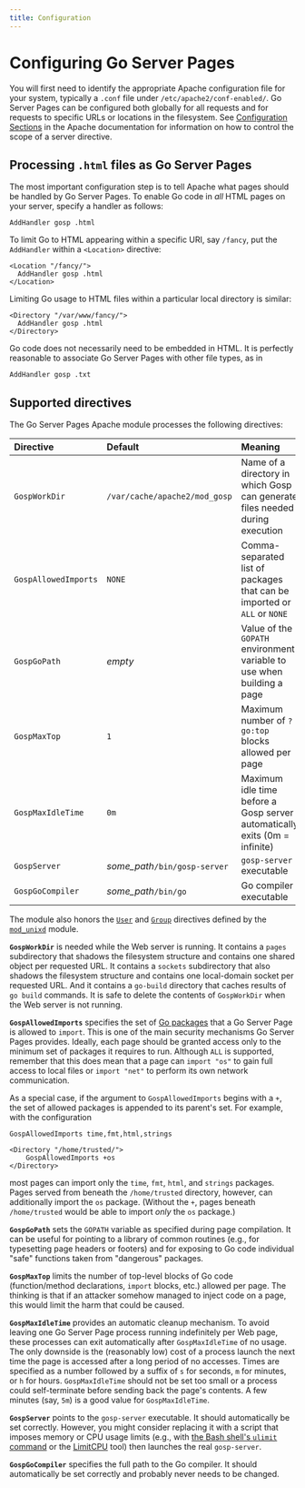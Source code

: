 ```yaml
---
title: Configuration
---
```


Configuring Go Server Pages
===========================

You will first need to identify the appropriate Apache configuration file for your system, typically a `.conf` file under `/etc/apache2/conf-enabled/`.  Go Server Pages can be configured both globally for all requests and for requests to specific URLs or locations in the filesystem.  See [Configuration Sections](http://httpd.apache.org/docs/current/sections.html) in the Apache documentation for information on how to control the scope of a server directive.

Processing `.html` files as Go Server Pages
-------------------------------------------

The most important configuration step is to tell Apache what pages should be handled by Go Server Pages.  To enable Go code in *all* HTML pages on your server, specify a handler as follows:
```ApacheConf
AddHandler gosp .html
```
To limit Go to HTML appearing within a specific URI, say `/fancy`, put the `AddHandler` within a `<Location>` directive:
```ApacheConf
<Location "/fancy/">
  AddHandler gosp .html
</Location>
```
Limiting Go usage to HTML files within a particular local directory is similar:
```ApacheConf
<Directory "/var/www/fancy/">
  AddHandler gosp .html
</Directory>
```

Go code does not necessarily need to be embedded in HTML.  It is perfectly reasonable to associate Go Server Pages with other file types, as in
```ApacheConf
AddHandler gosp .txt
```

Supported directives
--------------------

The Go Server Pages Apache module processes the following directives:

| Directive            | Default                                     | Meaning                                                                      |
| :----------------    | :--------------------------------------     | :--------------------------------------------------------------------------- |
| `GospWorkDir`        | `/var/cache/apache2/mod_gosp`               | Name of a directory in which Gosp can generate files needed during execution |
| `GospAllowedImports` | `NONE`                                      | Comma-separated list of packages that can be imported or `ALL` or `NONE`     |
| `GospGoPath`         | *empty*                                     | Value of the `GOPATH` environment variable to use when building a page       |
| `GospMaxTop`         | `1`                                         | Maximum number of `?go:top` blocks allowed per page                          |
| `GospMaxIdleTime`    | `0m`                                        | Maximum idle time before a Gosp server automatically exits (0m = infinite)   |
| `GospServer`         | *some_path*`/bin/gosp-server`               | `gosp-server` executable                                                     |
| `GospGoCompiler`     | *some_path*`/bin/go`                        | Go compiler executable                                                       |

The module also honors the [`User`](https://httpd.apache.org/docs/current/mod/mod_unixd.html#user) and [`Group`](https://httpd.apache.org/docs/current/mod/mod_unixd.html#group) directives defined by the [`mod_unixd`](https://httpd.apache.org/docs/current/mod/mod_unixd.html) module.

**`GospWorkDir`** is needed while the Web server is running.  It contains a `pages` subdirectory that shadows the filesystem structure and contains one shared object per requested URL.  It contains a `sockets` subdirectory that also shadows the filesystem structure and contains one local-domain socket per requested URL.  And it contains a `go-build` directory that caches results of `go build` commands.  It is safe to delete the contents of `GospWorkDir` when the Web server is not running.

**`GospAllowedImports`** specifies the set of [Go packages](https://golang.org/pkg/) that a Go Server Page is allowed to `import`.  This is one of the main security mechanisms Go Server Pages provides.  Ideally, each page should be granted access only to the minimum set of packages it requires to run.  Although `ALL` is supported, remember that this does mean that a page can `import "os"` to gain full access to local files or `import "net"` to perform its own network communication.

As a special case, if the argument to `GospAllowedImports` begins with a `+`, the set of allowed packages is appended to its parent's set.  For example, with the configuration
```ApacheConf
GospAllowedImports time,fmt,html,strings

<Directory "/home/trusted/">
    GospAllowedImports +os
</Directory>
```
most pages can import only the `time`, `fmt`, `html`, and `strings` packages.  Pages served from beneath the `/home/trusted` directory, however, can additionally import the `os` package.  (Without the `+`, pages beneath `/home/trusted` would be able to import *only* the `os` package.)

**`GospGoPath`** sets the `GOPATH` variable as specified during page compilation.  It can be useful for pointing to a library of common routines (e.g., for typesetting page headers or footers) and for exposing to Go code individual "safe" functions taken from "dangerous" packages.

**`GospMaxTop`** limits the number of top-level blocks of Go code (function/method declarations, `import` blocks, etc.) allowed per page.  The thinking is that if an attacker somehow managed to inject code on a page, this would limit the harm that could be caused.

**`GospMaxIdleTime`** provides an automatic cleanup mechanism.  To avoid leaving one Go Server Page process running indefinitely per Web page, these processes can exit automatically after `GospMaxIdleTime` of no usage.  The only downside is the (reasonably low) cost of a process launch the next time the page is accessed after a long period of no accesses.  Times are specified as a number followed by a suffix of `s` for seconds, `m` for minutes, or `h` for hours.  `GospMaxIdleTime` should not be set too small or a process could self-terminate before sending back the page's contents.  A few minutes (say, `5m`) is a good value for `GospMaxIdleTime`.

**`GospServer`** points to the `gosp-server` executable.  It should automatically be set correctly.  However, you might consider replacing it with a script that imposes memory or CPU usage limits
(e.g., with [the Bash shell's `ulimit` command](https://linux.die.net/man/1/bash) or the [LimitCPU](http://limitcpu.sourceforge.net/) tool) then launches the real `gosp-server`.

**`GospGoCompiler`** specifies the full path to the Go compiler.  It should automatically be set correctly and probably never needs to be changed.
